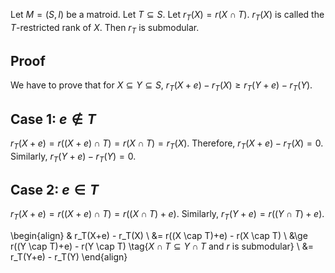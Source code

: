 Let $M = (S, I)$ be a matroid.
Let $T \subseteq S$.
Let $r_T(X) = r(X \cap T)$. $r_T(X)$ is called the $T$-restricted rank of $X$.
Then $r_T$ is submodular.

## Proof

We have to prove that for $X \subseteq Y \subseteq S$,
$r_T(X+e) - r_T(X) \ge r_T(Y+e) - r_T(Y)$.

## Case 1: $e \not\in T$

$r_T(X+e) = r((X+e) \cap T) = r(X \cap T) = r_T(X)$.
Therefore, $r_T(X+e) - r_T(X) = 0$. Similarly, $r_T(Y+e) - r_T(Y) = 0$.

## Case 2: $e \in T$

$r_T(X+e) = r((X+e) \cap T) = r((X \cap T) + e)$.
Similarly, $r_T(Y+e) = r((Y \cap T) + e)$.

\begin{align}
& r_T(X+e) - r_T(X)
\\ &= r((X \cap T)+e) - r(X \cap T)
\\ &\ge r((Y \cap T)+e) - r(Y \cap T)  \tag{$X \cap T \subseteq Y \cap T$ and $r$ is submodular}
\\ &= r_T(Y+e) - r_T(Y)
\end{align}
